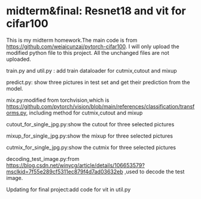 # midterm&final: Resnet18 and vit for cifar100

This is my midterm homework.The main code is from https://github.com/weiaicunzai/pytorch-cifar100. I will only upload the modified python file to this project. All the unchanged files are not uploaded.

train.py and util.py : add train dataloader for cutmix,cutout and mixup

predict.py: show three pictures in test set and get their prediction from the model.

mix.py:modified from torchvision,which is https://github.com/pytorch/vision/blob/main/references/classification/transforms.py, including method for cutmix,cutout and mixup

cutout_for_single_jpg.py:show the cutout for three selected pictures

mixup_for_single_jpg.py:show the mixup for three selected pictures

cutmix_for_single_jpg.py:show the cutmix for three selected pictures

decoding_test_image.py:from https://blog.csdn.net/winycg/article/details/106653579?msclkid=7f55e289cf5311ec879f4d7ad03632eb ,used to decode the test image.

Updating for final project:add code for vit in util.py
